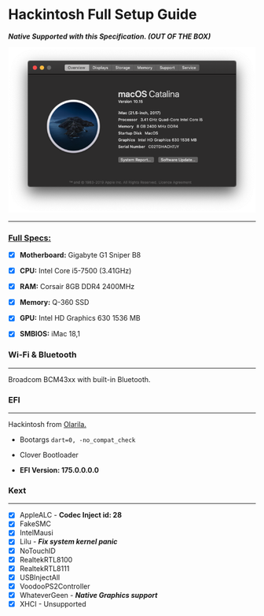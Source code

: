 # Hackintosh Full Setup Guide

***Native Supported with this Specification.​ (OUT OF THE BOX)***

<img src="img/catalina10.15.png" alt="catalina 10.15"  />



---

### <u>Full Specs:</u>

- [x] **Motherboard:** Gigabyte G1 Sniper B8
- [x] **CPU:** Intel Core i5-7500 (3.41GHz)
- [x] **RAM:** Corsair 8GB DDR4 2400MHz
- [x] **Memory:** Q-360 SSD
- [x] **GPU:**  Intel HD Graphics 630 1536 MB
- [x] **SMBIOS:** iMac 18,1



### Wi-Fi & Bluetooth

------

Broadcom BCM43xx with built-in Bluetooth.



### EFI

----

Hackintosh from [Olarila.](https://olarila.com/)

- Bootargs `dart=0, -no_compat_check`

- Clover Bootloader
- **EFI Version: 175.0.0.0.0**



### Kext

---

- [x] AppleALC - **Codec Inject id: 28**
- [x] FakeSMC
- [x] IntelMausi
- [x] Lilu - ***Fix system kernel panic***
- [x] NoTouchID
- [x] RealtekRTL8100
- [x] RealtekRTL8111
- [x] USBInjectAll
- [x] VoodooPS2Controller
- [x] WhateverGeen - ***Native Graphics support***
- [x] XHCI - Unsupported